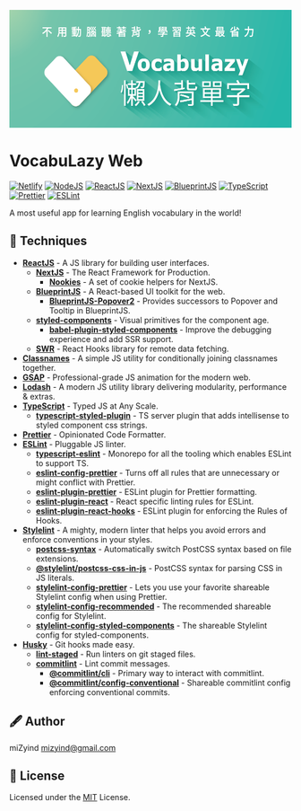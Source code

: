 ![VocabuLazy](https://github.com/miZyind/vocabulazy/blob/assets/banner.png)

# VocabuLazy Web

[![Netlify](https://img.shields.io/badge/netlify-00c7b7?style=for-the-badge&logo=netlify&logoColor=fff)](https://www.netlify.com)
[![NodeJS](https://img.shields.io/badge/->=16-339933?style=for-the-badge&label=&logo=node.js&logoColor=fff)](https://nodejs.org)
[![ReactJS](https://img.shields.io/github/package-json/dependency-version/mizyind/vocabulazy-web/react?style=for-the-badge&label=&color=61dafb&logo=react&logoColor=000)](https://reactjs.org)
[![NextJS](https://img.shields.io/github/package-json/dependency-version/mizyind/vocabulazy-web/next?style=for-the-badge&label=&color=e0234e&logo=next.js&logoColor=fff)](https://nextjs.org)
[![BlueprintJS](https://img.shields.io/github/package-json/dependency-version/mizyind/vocabulazy-web/@blueprintjs/core?style=for-the-badge&label=&color=137cbd&logo=blueprint&logoColor=fff)](https://blueprintjs.com)
[![TypeScript](https://img.shields.io/github/package-json/dependency-version/mizyind/vocabulazy-web/dev/typescript?style=for-the-badge&label=&color=007acc&logo=typescript&logoColor=fff)](https://www.typescriptlang.org)
[![Prettier](https://img.shields.io/npm/dependency-version/eslint-plugin-mizyind/prettier?style=for-the-badge&label=&color=f7b93e&logo=prettier&logoColor=000)](https://prettier.io)
[![ESLint](https://img.shields.io/npm/dependency-version/eslint-plugin-mizyind/eslint?style=for-the-badge&label=&color=4b32c3&logo=eslint&logoColor=fff)](https://eslint.org)

A most useful app for learning English vocabulary in the world!

## 🌌 Techniques

- **[ReactJS](https://reactjs.org)** - A JS library for building user interfaces.
  - **[NextJS](https://nextjs.org)** - The React Framework for Production.
    - **[Nookies](https://github.com/maticzav/nookies)** - A set of cookie helpers for NextJS.
  - **[BlueprintJS](https://blueprintjs.com)** - A React-based UI toolkit for the web.
    - **[BlueprintJS-Popover2](https://www.npmjs.com/package/@blueprintjs/popover2)** - Provides successors to Popover and Tooltip in BlueprintJS.
  - **[styled-components](https://styled-components.com)** - Visual primitives for the component age.
    - **[babel-plugin-styled-components](https://github.com/styled-components/babel-plugin-styled-components)** - Improve the debugging experience and add SSR support.
  - **[SWR](https://swr.vercel.app)** - React Hooks library for remote data fetching.
- **[Classnames](https://github.com/JedWatson/classnames)** - A simple JS utility for conditionally joining classnames together.
- **[GSAP](https://greensock.com/gsap)** - Professional-grade JS animation for the modern web.
- **[Lodash](https://lodash.com)** - A modern JS utility library delivering modularity, performance & extras.
- **[TypeScript](https://www.typescriptlang.org)** - Typed JS at Any Scale.
  - **[typescript-styled-plugin](https://github.com/microsoft/typescript-styled-plugin)** - TS server plugin that adds intellisense to styled component css strings.
- **[Prettier](https://prettier.io)** - Opinionated Code Formatter.
- **[ESLint](https://eslint.org)** - Pluggable JS linter.
  - **[typescript-eslint](https://typescript-eslint.io)** - Monorepo for all the tooling which enables ESLint to support TS.
  - **[eslint-config-prettier](https://github.com/prettier/eslint-config-prettier)** - Turns off all rules that are unnecessary or might conflict with Prettier.
  - **[eslint-plugin-prettier](https://github.com/prettier/eslint-plugin-prettier)** - ESLint plugin for Prettier formatting.
  - **[eslint-plugin-react](https://github.com/yannickcr/eslint-plugin-react)** - React specific linting rules for ESLint.
  - **[eslint-plugin-react-hooks](https://www.npmjs.com/package/eslint-plugin-react-hooks)** - ESLint plugin for enforcing the Rules of Hooks.
- **[Stylelint](https://stylelint.io)** - A mighty, modern linter that helps you avoid errors and enforce conventions in your styles.
  - **[postcss-syntax](https://github.com/gucong3000/postcss-syntax)** - Automatically switch PostCSS syntax based on file extensions.
  - **[@stylelint/postcss-css-in-js](https://github.com/stylelint/postcss-css-in-js)** - PostCSS syntax for parsing CSS in JS literals.
  - **[stylelint-config-prettier](https://github.com/prettier/stylelint-config-prettier)** - Lets you use your favorite shareable Stylelint config when using Prettier.
  - **[stylelint-config-recommended](https://github.com/stylelint/stylelint-config-recommended)** - The recommended shareable config for Stylelint.
  - **[stylelint-config-styled-components](https://github.com/styled-components/stylelint-config-styled-components)** - The shareable Stylelint config for styled-components.
- **[Husky](https://github.com/typicode/husky)** - Git hooks made easy.
  - **[lint-staged](https://github.com/okonet/lint-staged)** - Run linters on git staged files.
  - **[commitlint](https://commitlint.js.org)** - Lint commit messages.
    - **[@commitlint/cli](https://www.npmjs.com/package/@commitlint/cli)** - Primary way to interact with commitlint.
    - **[@commitlint/config-conventional](https://www.npmjs.com/package/@commitlint/config-conventional)** - Shareable commitlint config enforcing conventional commits.

## 🖋 Author

miZyind <mizyind@gmail.com>

## 📇 License

Licensed under the [MIT](LICENSE) License.
